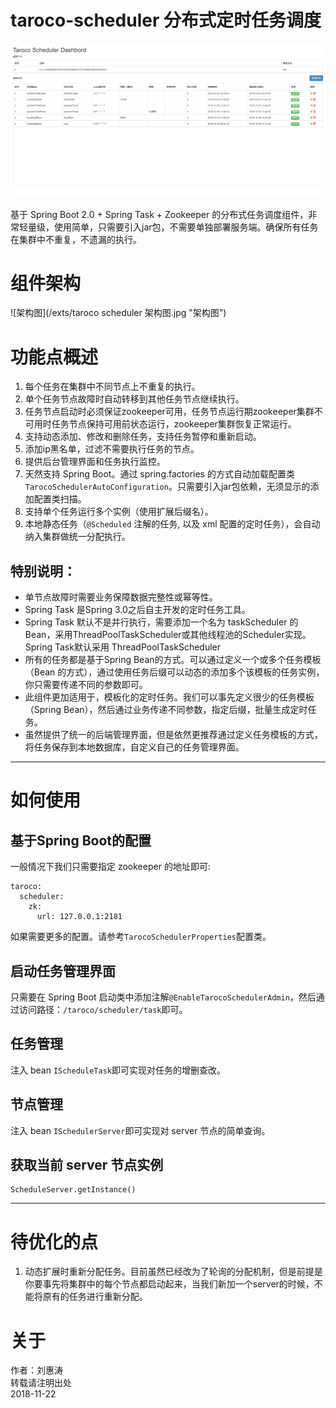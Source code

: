 # taroco-scheduler 分布式定时任务调度

![任务管理界面](/exts/%E4%BB%BB%E5%8A%A1%E7%AE%A1%E7%90%86%E7%95%8C%E9%9D%A2.jpg "任务管理界面")

基于 Spring Boot 2.0 + Spring Task + Zookeeper 的分布式任务调度组件，非常轻量级，使用简单，只需要引入jar包，不需要单独部署服务端。确保所有任务在集群中不重复，不遗漏的执行。

# 组件架构

![架构图](/exts/taroco scheduler 架构图.jpg "架构图")

# 功能点概述

1. 每个任务在集群中不同节点上不重复的执行。
2. 单个任务节点故障时自动转移到其他任务节点继续执行。
3. 任务节点启动时必须保证zookeeper可用，任务节点运行期zookeeper集群不可用时任务节点保持可用前状态运行，zookeeper集群恢复正常运行。
4. 支持动态添加、修改和删除任务，支持任务暂停和重新启动。
5. 添加ip黑名单，过滤不需要执行任务的节点。
6. 提供后台管理界面和任务执行监控。
7. 天然支持 Spring Boot。通过 spring.factories 的方式自动加载配置类 `TarocoSchedulerAutoConfiguration`。只需要引入jar包依赖，无须显示的添加配置类扫描。
8. 支持单个任务运行多个实例（使用扩展后缀名）。
9. 本地静态任务（`@Scheduled` 注解的任务, 以及 xml 配置的定时任务），会自动纳入集群做统一分配执行。

## 特别说明：

* 单节点故障时需要业务保障数据完整性或幂等性。
* Spring Task 是Spring 3.0之后自主开发的定时任务工具。
* Spring Task 默认不是并行执行，需要添加一个名为 taskScheduler 的Bean，采用ThreadPoolTaskScheduler或其他线程池的Scheduler实现。Spring Task默认采用 ThreadPoolTaskScheduler
* 所有的任务都是基于Spring Bean的方式。可以通过定义一个或多个任务模板（Bean 的方式），通过使用任务后缀可以动态的添加多个该模板的任务实例，你只需要传递不同的参数即可。
* 此组件更加适用于，模板化的定时任务。我们可以事先定义很少的任务模板（Spring Bean），然后通过业务传递不同参数，指定后缀，批量生成定时任务。
* 虽然提供了统一的后端管理界面，但是依然更推荐通过定义任务模板的方式，将任务保存到本地数据库，自定义自己的任务管理界面。


------------------------------------------------------------------------

# 如何使用

## 基于Spring Boot的配置

一般情况下我们只需要指定 zookeeper 的地址即可:
```
taroco:
  scheduler:
    zk:
      url: 127.0.0.1:2181
```
如果需要更多的配置。请参考`TarocoSchedulerProperties`配置类。

## 启动任务管理界面
只需要在 Spring Boot 启动类中添加注解`@EnableTarocoSchedulerAdmin`，然后通过访问路径：`/taroco/scheduler/task`即可。

## 任务管理

注入 bean `IScheduleTask`即可实现对任务的增删查改。

## 节点管理

注入 bean `ISchedulerServer`即可实现对 server 节点的简单查询。

## 获取当前 server 节点实例
```
ScheduleServer.getInstance()
```
------------------------------------------------------------------------

# 待优化的点
1. 动态扩展时重新分配任务。目前虽然已经改为了轮询的分配机制，但是前提是你要事先将集群中的每个节点都启动起来，当我们新加一个server的时候，不能将原有的任务进行重新分配。

# 关于

作者：刘惠涛  
转载请注明出处  
2018-11-22
